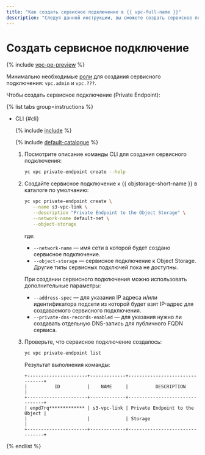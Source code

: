 ```yaml
---
title: "Как создать сервисное подключение в {{ vpc-full-name }}"
description: "Следуя данной инструкции, вы сможете создать сервисное подключение (Private Endpoint) в VPC." 
---
```


# Создать сервисное подключение

{% include [vpc-pe-preview](../../_includes/vpc/pe-preview.md) %}


Минимально необходимые [роли](../security/#roles-list) для создания сервисного подключения: `vpc.admin` и `vpc.???`.

Чтобы создать сервисное подключение (Private Endpoint):

{% list tabs group=instructions %}

- CLI {#cli}

  {% include [include](../../_includes/cli-install.md) %}

  {% include [default-catalogue](../../_includes/default-catalogue.md) %}
  
  1. Посмотрите описание команды CLI для создания сервисного подключения:

      ```bash
      yc vpc private-endpoint create --help
      ```

  1. Создайте сервисное подключение к {{ objstorage-short-name }} в каталоге по умолчанию:

     ```bash
     yc vpc private-endpoint create \
        --name s3-vpc-link \
        --description "Private Endpoint to the Object Storage" \
        --network-name default-net \
        --object-storage 
     ```

     где:

     * `--network-name` — имя сети в которой будет создано сервисное подключение.
     * `--object-storage` — сервисное подключение к Object Storage. Другие типы сервисных подключей пока не доступны.

     При создании сервисного подключения можно использовать дополнительные параметры:

     * `--address-spec` — для указания IP адреса и/или идентификатора подсети из которой будет взят IP-адрес для создаваемого сервисного подключения.
     * `--private-dns-records-enabled` — для указания нужно ли создавать отдельную DNS-запись для публичного FQDN сервиса. 


  1. Проверьте, что сервисное подключение создалось:

     ```bash
     yc vpc private-endpoint list
     ```
     
     Результат выполнения команды:

     ```text
     +----------------------+-------------+--------------------------------+
     |          ID          |    NAME     |          DESCRIPTION           |
     +----------------------+-------------+--------------------------------+
     | enpd7rq************* | s3-vpc-link | Private Endpoint to the Object |
     |                      |             | Storage                        |
     +----------------------+-------------+--------------------------------+
     ```

{% endlist %}
